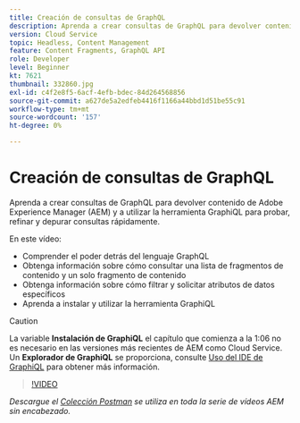 ```yaml
---
title: Creación de consultas de GraphQL
description: Aprenda a crear consultas de GraphQL para devolver contenido de Adobe Experience Manager (AEM) y a utilizar la herramienta GraphiQL para probar, refinar y depurar consultas rápidamente.
version: Cloud Service
topic: Headless, Content Management
feature: Content Fragments, GraphQL API
role: Developer
level: Beginner
kt: 7621
thumbnail: 332860.jpg
exl-id: c4f2e8f5-6acf-4efb-bdec-84d264568856
source-git-commit: a627de5a2edfeb4416f1166a44bbd1d51be55c91
workflow-type: tm+mt
source-wordcount: '157'
ht-degree: 0%

---
```


# Creación de consultas de GraphQL

Aprenda a crear consultas de GraphQL para devolver contenido de Adobe Experience Manager (AEM) y a utilizar la herramienta GraphiQL para probar, refinar y depurar consultas rápidamente.

En este vídeo:

+ Comprender el poder detrás del lenguaje GraphQL
+ Obtenga información sobre cómo consultar una lista de fragmentos de contenido y un solo fragmento de contenido
+ Obtenga información sobre cómo filtrar y solicitar atributos de datos específicos
+ Aprenda a instalar y utilizar la herramienta GraphiQL

>[!CAUTION]
>
>La variable **Instalación de GraphiQL** el capítulo que comienza a la 1:06 no es necesario en las versiones más recientes de AEM como Cloud Service. Un **Explorador de GraphiQL** se proporciona, consulte [Uso del IDE de GraphiQL](https://experienceleague.adobe.com/docs/experience-manager-cloud-service/content/headless/graphql-api/graphiql-ide.html) para obtener más información.


>[!VIDEO](https://video.tv.adobe.com/v/332860/?quality=12&learn=on)

_Descargue el [Colección Postman](./assets/aem-headless-video-series.postman_collection.json) se utiliza en toda la serie de vídeos AEM sin encabezado._
